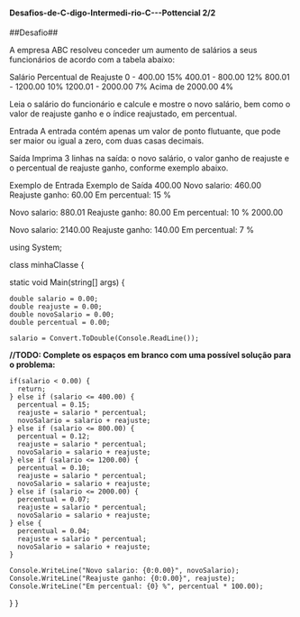 #### Desafios-de-C-digo-Intermedi-rio-C---Pottencial 2/2 ###

##Desafio##

A empresa ABC resolveu conceder um aumento de salários a seus funcionários de acordo com a tabela abaixo:

 
Salário	Percentual de Reajuste
0 - 400.00                   15%
400.01 - 800.00              12%
800.01 - 1200.00             10%
1200.01 - 2000.00            7%
Acima de 2000.00             4%


Leia o salário do funcionário e calcule e mostre o novo salário, bem como o valor de reajuste ganho e o índice reajustado, em percentual.

Entrada
A entrada contém apenas um valor de ponto flutuante, que pode ser maior ou igual a zero, com duas casas decimais.

Saída
Imprima 3 linhas na saída: o novo salário, o valor ganho de reajuste e o percentual de reajuste ganho, conforme exemplo abaixo.

 
Exemplo de Entrada	Exemplo de Saída 400.00
Novo salario: 460.00
Reajuste ganho: 60.00
Em percentual: 15 %

Novo salario: 880.01
Reajuste ganho: 80.00
Em percentual: 10 %
2000.00

Novo salario: 2140.00
Reajuste ganho: 140.00
Em percentual: 7 %

using System;  

class minhaClasse { 

  static void Main(string[] args) {  

    double salario = 0.00; 
    double reajuste = 0.00; 
    double novoSalario = 0.00; 
    double percentual = 0.00; 
  
    salario = Convert.ToDouble(Console.ReadLine()); 

**//TODO: Complete os espaços em branco com uma possível solução para o problema:**
   
    if(salario < 0.00) {
      return;
    } else if (salario <= 400.00) {
      percentual = 0.15;
      reajuste = salario * percentual;
      novoSalario = salario + reajuste;
    } else if (salario <= 800.00) {
      percentual = 0.12;
      reajuste = salario * percentual;
      novoSalario = salario + reajuste;
    } else if (salario <= 1200.00) {
      percentual = 0.10;
      reajuste = salario * percentual;
      novoSalario = salario + reajuste;
    } else if (salario <= 2000.00) {
      percentual = 0.07;
      reajuste = salario * percentual;
      novoSalario = salario + reajuste;
    } else {
      percentual = 0.04;
      reajuste = salario * percentual;
      novoSalario = salario + reajuste;
    }
      
    Console.WriteLine("Novo salario: {0:0.00}", novoSalario); 
    Console.WriteLine("Reajuste ganho: {0:0.00}", reajuste); 
    Console.WriteLine("Em percentual: {0} %", percentual * 100.00); 

  } 
}
